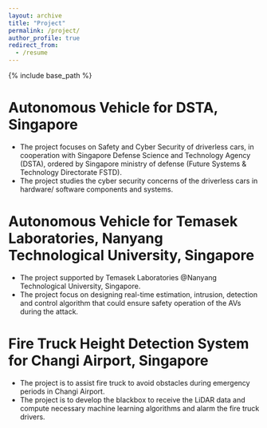 ```yaml
---
layout: archive
title: "Project"
permalink: /project/
author_profile: true
redirect_from:
  - /resume
---
```


{% include base_path %}

Autonomous Vehicle for DSTA, Singapore
======
* ​The project focuses on Safety and Cyber Security of driverless cars, in cooperation with Singapore Defense Science and Technology Agency (DSTA), ordered by Singapore ministry of defense (Future Systems & Technology Directorate FSTD).
* The project studies the cyber security concerns of the driverless cars in hardware/ software components and systems.

​Autonomous Vehicle for Temasek Laboratories, Nanyang Technological University, Singapore
======
* ​The project supported by Temasek Laboratories @Nanyang Technological University, Singapore.
* The project focus on designing real-time estimation, intrusion, detection and control algorithm that could ensure safety operation of the AVs during the attack.

​Fire Truck Height Detection System for Changi Airport, Singapore
======
* The project is to assist fire truck to avoid obstacles during emergency periods in Changi Airport.
* The project is to develop the blackbox to receive the LiDAR data and compute necessary machine learning algorithms and alarm the fire truck drivers.
